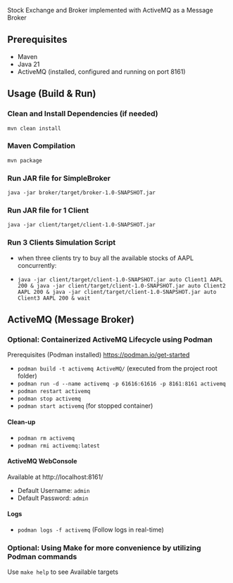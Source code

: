 Stock Exchange and Broker implemented with ActiveMQ as a Message Broker

## Prerequisites
- Maven
- Java 21
- ActiveMQ (installed, configured and running on port 8161)

## Usage (Build & Run)
### Clean and Install Dependencies (if needed)
`mvn clean install`

### Maven Compilation
`mvn package`

### Run JAR file for SimpleBroker
```java -jar broker/target/broker-1.0-SNAPSHOT.jar```

### Run JAR file for 1 Client 
```java -jar client/target/client-1.0-SNAPSHOT.jar```

### Run 3 Clients Simulation Script
- when three clients try to buy all the available stocks of AAPL
  concurrently:

- ```java -jar client/target/client-1.0-SNAPSHOT.jar auto Client1 AAPL 200 & java -jar client/target/client-1.0-SNAPSHOT.jar auto Client2 AAPL 200 & java -jar client/target/client-1.0-SNAPSHOT.jar auto Client3 AAPL 200 & wait```

## ActiveMQ (Message Broker) 

###  Optional: Containerized ActiveMQ Lifecycle using Podman
Prerequisites (Podman installed) https://podman.io/get-started
- `podman build -t activemq ActiveMQ/` (executed from the project root folder)
- `podman run -d --name activemq -p 61616:61616 -p 8161:8161 activemq`
- `podman restart activemq`
- `podman stop activemq`
- `podman start activemq` (for stopped container)

#### Clean-up
- `podman rm activemq`
- `podman rmi activemq:latest`

#### ActiveMQ WebConsole 
Available at http://localhost:8161/
- Default Username: `admin`
- Default Password: `admin`

#### Logs
- `podman logs -f activemq` (Follow logs in real-time)

###  Optional:  Using Make for more convenience by utilizing Podman commands

Use `make help` to see Available targets
